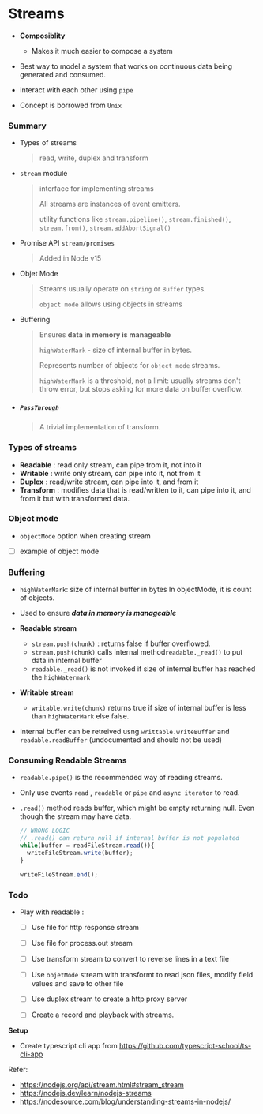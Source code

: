 # Streams 

- **Composiblity**
  - Makes it much easier to compose a system

- Best way to model a system that works on continuous data being generated and consumed.
- interact with each other using `pipe`
- Concept is borrowed from `Unix`



### Summary 

- Types of streams

  > read, write, duplex and transform

- `stream` module

  > interface for implementing streams
  >
  > All streams are instances of event emitters.
  >
  > utility functions like `stream.pipeline()`, `stream.finished()`, `stream.from()`, `stream.addAbortSignal()`

- Promise API `stream/promises`

  > Added in Node v15

- Objet Mode 

  > Streams usually operate on `string` or `Buffer` types.
  >
  > `object mode` allows using objects in streams

- Buffering

  > Ensures **data in memory is manageable**
  >
  > `highWaterMark` - size of internal buffer in bytes.
  >
  > Represents number of objects for `object mode` streams.
  >
  > `highWaterMark` is a threshold, not a limit:  usually streams don't throw error, but stops asking for more data on buffer overflow.

- ##### `PassThrough`

  > A trivial implementation of transform.



### **Types of streams**

- **Readable**  : read only stream, can pipe from it, not into it
- **Writable**   : write only stream, can pipe into it, not from it
- **Duplex**      :  read/write stream, can pipe into it, and from it
- **Transform** : modifies data that is read/written to it, can pipe into it, and from it but with transformed data.



### Object mode

- `objectMode` option when creating stream
- [ ] example of object mode



### Buffering 

- `highWaterMark`: size of internal buffer in bytes In objectMode, it is count of objects.
- Used to ensure ***data in memory is manageable***

- **Readable stream**
  - `stream.push(chunk)` : returns false if buffer overflowed.
  - `stream.push(chunk)` calls internal method`readable._read()` to put data in internal buffer
  - `readable._read()` is not invoked if size of internal buffer has reached the `highWatermark`
- **Writable stream**
  - `writable.write(chunk)` returns true if size of internal buffer is less than `highWaterMark` else false.
- Internal buffer can be retreived usng `writtable.writeBuffer` and `readable.readBuffer` (undocumented and should not be used)



### Consuming Readable Streams

- `readable.pipe()`  is the recommended way of reading streams.

- Only use events `read` , `readable` or `pipe` and `async iterator` to read.

- `.read()` method reads buffer, which might be empty returning null. Even though the stream may have data.

  ```typescript
  // WRONG LOGIC
  // .read() can return null if internal buffer is not populated
  while(buffer = readFileStream.read()){
    writeFileStream.write(buffer);
  }
  
  writeFileStream.end();
  ```



### Todo 

- Play with readable : 
  - [ ] Use file for http response stream
  - [ ] Use file for process.out stream
  - [ ] Use transform stream to convert to reverse lines in a text file
  - [ ] Use `objetMode` stream with transformt to read json files, modify field values and save to other file
  - [ ] Use duplex stream to create a http proxy server
  - [ ] Create a record and playback with streams.



**Setup**

- Create typescript cli app from https://github.com/typescript-school/ts-cli-app



Refer: 

- https://nodejs.org/api/stream.html#stream_stream
- https://nodejs.dev/learn/nodejs-streams
- https://nodesource.com/blog/understanding-streams-in-nodejs/